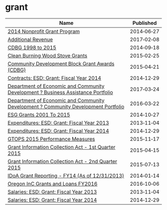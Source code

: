 # grant

Name | Published
---- | ---------
[2014 Nonprofit Grant Program](../datasets/qcgq-9p42.md) | 2014&#x2011;06&#x2011;27
[Additional Revenue](../datasets/hii3-dcun.md) | 2017&#x2011;02&#x2011;08
[CDBG 1998 to 2015](../datasets/vmvf-icyf.md) | 2014&#x2011;09&#x2011;18
[Clean Burning Wood Stove Grants](../datasets/8aku-y93i.md) | 2015&#x2011;02&#x2011;25
[Community Development Block Grant Awards (CDBG)](../datasets/qubt-bv3h.md) | 2015&#x2011;04&#x2011;21
[Contracts: ESD: Grant: Fiscal Year 2014](../datasets/sznd-yvc9.md) | 2014&#x2011;12&#x2011;29
[Department of Economic and Community Development ? Business Assistance Portfolio](../datasets/xnw3-nytd.md) | 2017&#x2011;03&#x2011;24
[Department of Economic and Community Development ? Community Development Portfolio](../datasets/adkf-vin2.md) | 2016&#x2011;03&#x2011;22
[ESG Grants 2001 To 2015](../datasets/i6uz-rj2n.md) | 2014&#x2011;10&#x2011;27
[Expenditures: ESD: Grant: Fiscal Year 2013](../datasets/tbh8-nd7z.md) | 2013&#x2011;11&#x2011;04
[Expenditures: ESD: Grant: Fiscal Year 2014](../datasets/w55c-wi7p.md) | 2014&#x2011;12&#x2011;29
[GTOPS 2015 Performance Measures](../datasets/i8u6-gqak.md) | 2015&#x2011;11&#x2011;17
[Grant Information Collection Act - 1st Quarter 2015](../datasets/rxtg-dp75.md) | 2015&#x2011;04&#x2011;15
[Grant Information Collection Act - 2nd Quarter 2015](../datasets/8gc6-dfne.md) | 2015&#x2011;07&#x2011;13
[IDoA Grant Reporting - FY14 (As of 12/31/2013)](../datasets/7xxp-besu.md) | 2014&#x2011;01&#x2011;14
[Oregon InC Grants and Loans FY2016](../datasets/5rri-u7xe.md) | 2016&#x2011;10&#x2011;06
[Salaries: ESD: Grant: Fiscal Year 2013](../datasets/4n7s-wgfb.md) | 2013&#x2011;11&#x2011;04
[Salaries: ESD: Grant: Fiscal Year 2014](../datasets/6i59-pxde.md) | 2014&#x2011;12&#x2011;29

